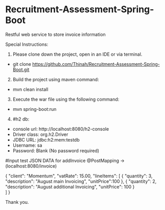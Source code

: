 # Recruitment-Assessment-Spring-Boot
Restful web service to store invoice information

Special Instructions:

1. Please clone down the project, open in an IDE or via terminal.
  * git clone https://github.com/Thinah/Recruitment-Assessment-Spring-Boot.git
2. Build the project using maven command: 
  * mvn clean install
3. Execute the war file using the following command: 
  * mvn spring-boot:run

4. #h2 db:
  * console url:   http://localhost:8080/h2-console
  * Driver class:  org.h2.Driver
  * JDBC URL:      jdbc:h2:mem:testdb
  * Username:      sa
  * Password:      Blank (No password required)


#Input test JSON DATA for addInvoice @PostMapping -> (localhost:8080/invoice)

{
    "client": "Momentum",
    "vatRate": 15.00,
    "lineItems": [
    	{
    		"quantity": 3,
    		"description": "August main Invoicing",
    		"unitPrice":100
    	}, 
    	{
    		"quantity": 2,
    		"description": "August additional Invoicing",
    		"unitPrice": 100
    	}	
    ]
}

Thank you.
